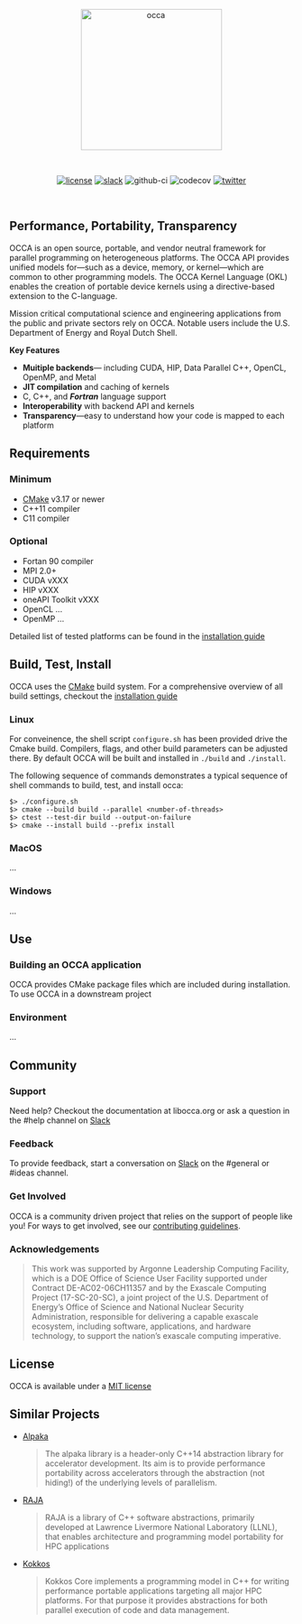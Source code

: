 <p align="center">
  <a href="https://libocca.org">
    <img alt="occa" src="https://libocca.org/assets/images/logo/blue.svg" width=250>
  </a>
</p>
&nbsp;

<div align="center"> 

[![license](https://img.shields.io/github/license/libocca/occa)](LICENSE)
[![slack](https://img.shields.io/badge/Chat-on%20Slack-%23522653)][OCCA_SLACK]
![github-ci](https://github.com/libocca/occa/workflows/Build/badge.svg)
![codecov](https://codecov.io/github/libocca/occa/coverage.svg)
[![twitter](https://img.shields.io/twitter/url?label=Twitter&style=social&url=https%3A%2F%2Ftwitter.com%2Flibocca)](https://twitter.com/libocca)
</div>

&nbsp;

## Performance, Portability, Transparency

OCCA is an open source, portable, and vendor neutral framework for parallel programming on heterogeneous platforms. The OCCA API provides unified models for—such as a device, memory, or kernel—which are common to other programming models. The OCCA Kernel Language (OKL) enables the creation of portable device kernels using a directive-based extension to the C-language. 

Mission critical computational science and engineering applications from the public and private sectors rely on OCCA. Notable users include the U.S. Department of Energy and Royal Dutch Shell.

**Key Features**

- **Muitiple backends**&mdash; including CUDA, HIP, Data Parallel C++, OpenCL, OpenMP, and Metal
- **JIT compilation** and caching of kernels
- C, C++, and ***Fortran*** language support
- **Interoperability** with backend API and kernels
- **Transparency**&mdash;easy to understand how your code is mapped to each platform


## Requirements

### Minimum

- [CMake] v3.17 or newer
- C++11 compiler
- C11 compiler

### Optional

 - Fortan 90 compiler
 - MPI 2.0+
 - CUDA vXXX
 - HIP vXXX
 - oneAPI Toolkit vXXX
 - OpenCL ...
 - OpenMP ...


Detailed list of tested platforms can be found in the [installation guide](INSTALL.md)


## Build, Test, Install

OCCA uses the [CMake] build system. For a comprehensive overview of all build settings, checkout the [installation guide](INSTALL.md)

### Linux 

For conveinence, the shell script `configure.sh` has been provided drive the Cmake build. Compilers, flags, and other build parameters can be adjusted there. By default OCCA will be built and installed in `./build` and `./install`.

The following sequence of commands demonstrates a typical sequence of shell commands to build, test, and install occa:
```
$> ./configure.sh
$> cmake --build build --parallel <number-of-threads>
$> ctest --test-dir build --output-on-failure
$> cmake --install build --prefix install
```

### MacOS

...

### Windows

...

## Use

### Building an OCCA application

OCCA provides CMake package files which are included during installation. To use OCCA in a downstream project

### Environment

...

## Community

### Support

Need help? Checkout the documentation at libocca.org or ask a question in the \#help channel on [Slack][OCCA_SLACK]

### Feedback

To provide feedback, start a conversation on [Slack][OCCA_SLACK] on the \#general or \#ideas channel.

### Get Involved
OCCA is a community driven project that relies on the support of people like you! For ways to get involved, see our [contributing guidelines](CONTRIBUTING.md).

### Acknowledgements

> This work was supported by Argonne Leadership Computing Facility, which is a DOE Office of Science User Facility supported under Contract DE-AC02-06CH11357 and by the Exascale Computing Project (17-SC-20-SC), a joint project of the U.S. Department of Energy’s Office of Science and National Nuclear Security Administration, responsible for delivering a capable exascale ecosystem, including software, applications, and hardware technology, to support the nation’s exascale computing imperative.

## License

OCCA is available under a [MIT license](LICENSE.MD)

## Similar Projects

- [Alpaka](https://github.com/alpaka-group/alpaka)

  > The alpaka library is a header-only C++14 abstraction library for accelerator development. Its aim is to provide performance portability across accelerators through the abstraction (not hiding!) of the underlying levels of parallelism.

- [RAJA](https://github.com/LLNL/RAJA)

   > RAJA is a library of C++ software abstractions, primarily developed at Lawrence Livermore National Laboratory (LLNL), that enables architecture and programming model portability for HPC applications

- [Kokkos](https://github.com/kokkos/kokkos)

   > Kokkos Core implements a programming model in C++ for writing performance portable applications targeting all major HPC platforms. For that purpose it provides abstractions for both parallel execution of code and data management.

[OCCA_SLACK]: https://join.slack.com/t/libocca/shared_invite/zt-4jcnu451-qPpPWUzhm7YQKY_HMhIsIw

[CMake]: https://cmake.org/
